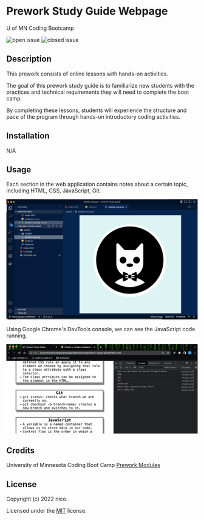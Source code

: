 
# Prework Study Guide Webpage
U of MN Coding Bootcamp

![open issue](https://img.shields.io/github/issues-raw/westgards/prework-study-guide)
![closed issue](https://img.shields.io/github/issues-closed-raw/westgards/prework-study-guide)

## Description

This prework consists of online lessons with hands-on activities. 

The goal of this prework study guide is to familiarize new students with the practices and technical requirements they will need to complete the boot camp.

By completing these lessons, students will experience the structure and pace of the program through hands-on introductory coding activities.

## Installation

N/A

## Usage

Each section in the web application contains notes about a certain topic, including HTML, CSS, JavaScript, Git. 

![readme_image](assets/images/readme_image.png)

Using Google Chrome's DevTools console, we can see the JavaScript code running.

![dev_tools](assets/images/dev_tools.png)

## Credits

University of Minnesota Coding Boot Camp
[Prework Modules](https://courses.bootcampspot.com/courses/2685/modules)

## License

Copyright (c) 2022 nico. 

Licensed under the [MIT](https://github.com/westgards/prework-study-guide/blob/main/LICENSE) license.
